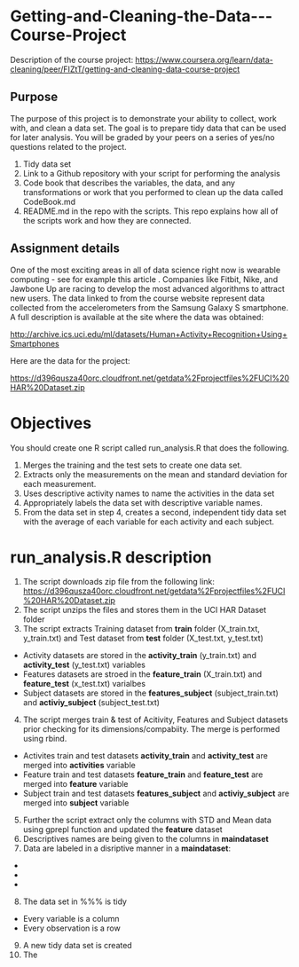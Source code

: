 # Getting-and-Cleaning-the-Data---Course-Project

Description of the course project: https://www.coursera.org/learn/data-cleaning/peer/FIZtT/getting-and-cleaning-data-course-project

## Purpose 
The purpose of this project is to demonstrate your ability to collect, work with, and clean a data set. The goal is to prepare tidy data that can be used for later analysis. You will be graded by your peers on a series of yes/no questions related to the project. 

1. Tidy data set   
2. Link to a Github repository with your script for performing the analysis 
3. Code book that describes the variables, the data, and any transformations or work that you performed to clean up the data called CodeBook.md 
4. README.md in the repo with the scripts. This repo explains how all of the scripts work and how they are connected.

## Assignment details
One of the most exciting areas in all of data science right now is wearable computing - see for example this article . Companies like Fitbit, Nike, and Jawbone Up are racing to develop the most advanced algorithms to attract new users. The data linked to from the course website represent data collected from the accelerometers from the Samsung Galaxy S smartphone. A full description is available at the site where the data was obtained:

http://archive.ics.uci.edu/ml/datasets/Human+Activity+Recognition+Using+Smartphones

Here are the data for the project:

https://d396qusza40orc.cloudfront.net/getdata%2Fprojectfiles%2FUCI%20HAR%20Dataset.zip

# Objectives 
You should create one R script called run_analysis.R that does the following.

1. Merges the training and the test sets to create one data set.
2. Extracts only the measurements on the mean and standard deviation for each measurement.
3. Uses descriptive activity names to name the activities in the data set
4. Appropriately labels the data set with descriptive variable names.
5. From the data set in step 4, creates a second, independent tidy data set with the average of each variable for each activity and each subject.


# **run_analysis.R** description 

1. The script downloads zip file from the following link: https://d396qusza40orc.cloudfront.net/getdata%2Fprojectfiles%2FUCI%20HAR%20Dataset.zip
2. The script unzips the files and stores them in the UCI HAR Dataset folder 
3. The script extracts Training dataset from **train** folder (X_train.txt, y_train.txt) and Test dataset from **test** folder (X_test.txt, y_test.txt)

  * Activity datasets are stored in the **activity_train** (y_train.txt) and **activity_test** (y_test.txt) variables
  * Features datasets are stroed in the **feature_train** (X_train.txt) and **feature_test** (x_test.txt) varialbes
  * Subject datasets are stored in the **features_subject** (subject_train.txt) and **activiy_subject** (subject_test.txt)

4. The script merges train & test of Acitivity, Features and Subject datasets prior checking for its dimensions/compabiity. The merge is performed using rbind.  

  * Activites train and test datasets **activity_train** and **activity_test** are merged into **activities** variable 
  * Feature train and test datasets **feature_train** and **feature_test** are merged into **feature** variable
  * Subject train and test datasets **features_subject** and **activiy_subject** are merged into **subject** variable
5. Further the script extract only the columns with STD and Mean data using gprepl function and updated the **feature** dataset
6. Descriptives names are being given to the columns in **maindataset**
7. Data are labeled in a disriptive manner in a **maindataset**: 
  *
  *
  *
8. The data set in %%% is tidy 
  * Every variable is a column 
  * Every observation is a row
9. A new tidy data set is created 
10. The 
